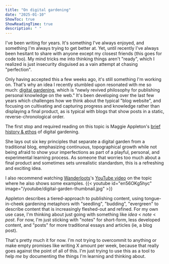 ```yaml
---
title: "On digital gardening"
date: "2025-01-10"
ShowToc: true
ShowReadingTime: true
description: " "
---
```


I've been writing for years. It's something I've always enjoyed, and something I'm always trying to get better at. 
Yet, until recently I've always been hesitant to share with anyone except my closest friends (this goes for code too).
My mind tricks me into thinking things aren't "ready", which I realized is just insecurity disguised as a vain attempt at chasing "perfection". 

Only having accepted this a few weeks ago, it's still something I'm working on. That's why an idea I recently stumbled upon resonated with me so much:
[digital gardening](https://www.genei.io/blog/a-beginners-guide-to-digital-gardens), which is "newly revived philosophy for publishing personal knowledge on the web."  It's been developing over the last few years which challenges how we think about the typical "blog website", and focusing on cultivating and capturing progress and knowledge rather than displaying a final product, 
as is typical with blogs that show posts in a static, reverse-chronological order.

The first stop and required reading on this topic is Maggie Appleton's [brief history & ethos](https://maggieappleton.com/garden-history) of digital gardening.

She lays out six key principles that separate a digital garden from a traditional blog, emphasizing continuous, topographical growth while not being afraid to 
show your imperfections as part of a playful, personal, and experimental learning process. As someone that worries too much about a final product and sometimes sets unrealistic 
standardsm, this is a refreshing and exciting idea.

I also recommend watching [Wanderloots](https://wanderloots.xyz/)'s [YouTube video](https://www.youtube.com/watch?v=en56OKg5hyc) on the topic where he also shows some examples.
{{< youtube id="en56OKg5hyc" image="/youtube/digital-garden-thumbnail.jpg" >}}

Appleton describes a tiered-approach to publishing content, using tongue-in-cheek gardening metaphors with "seedling", "budding", "evergreen" to describe
content that is increasingly fleshed-out and refined. For my own use case, I'm thinking about just going with something like *idea* < *note* < *post*.
For now, I'm just sticking with "notes" for short-form, less developed content, and "posts" for more traditional essays and articles (ie, a blog post).

That's pretty much it for now. I'm not trying to overcommit to anything or make empty promises like writing X amount per week, because that really goes against the point of all of this.
I'm just trying to use this as a tool to help *me* by documenting the things I'm learning and thinking about.